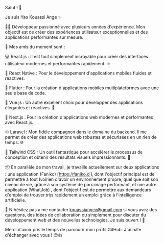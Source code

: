 Salut ! 👋

Je suis Yao Kouassi Ange ✨

👨‍💻 Développeur passionné avec plusieurs années d'expérience. Mon objectif est de créer des expériences utilisateur exceptionnelles et des applications performantes sur mesure.

🚀 Mes amis du moment sont :

💻 React.js : Il est tout simplement incroyable pour créer des interfaces utilisateur modernes et performantes rapidement. ⚛️

📱 React Native : Pour le développement d'applications mobiles fluides et réactives.

📱 Flutter : Pour la création d'applications mobiles multiplateformes avec une seule base de code.

🌟 Vue.js : Un autre excellent choix pour développer des applications élégantes et réactives. 🖖

🚀 Next.js : Pour la création d'applications web modernes et performantes avec React.js.

⚙️ Laravel : Mon fidèle compagnon dans le domaine du backend. Il me permet de créer des applications web robustes et sécurisées en un rien de temps. 🌐

💨 Tailwind CSS : Un outil fantastique pour accélérer le processus de conception et obtenir des résultats visuels impressionnants. 🎨

📦 En parallèle de mon travail, je travaille actuellement sur deux applications : une application (Faniko) [https://faniko.ci], dont l'objectif principal est de permettre à tout Ivoirien d'avoir un environnement propre, quel que soit son niveau de vie, grâce à son système de parrainage performant, et une autre application (WhatJob) , dont l'objectif est de permettre aux demandeurs d'emploi de trouver très rapidement un emploi grâce à l'intelligence artificielle.

💬 N'hésitez pas à me contacter kouassiangey@gmail.com si vous avez des questions, des idées de collaboration ou simplement pour discuter du développement web et des nouvelles technologies. Je suis ouvert ! 📧

Merci d'avoir pris le temps de parcourir mon profil GitHub. J'ai hâte d'échanger avec vous ! 😊👍

